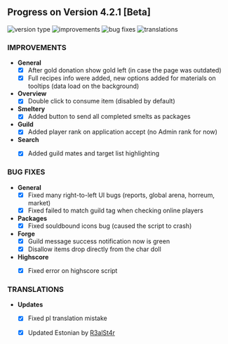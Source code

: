## Progress on Version 4.2.1 [Beta]

![version type](https://img.shields.io/badge/version-beta-yellow.svg?style=flat-square)
![improvements](https://img.shields.io/badge/improvements-6-green.svg?style=flat-square)
![bug fixes](https://img.shields.io/badge/bug%20fixes-6-red.svg?style=flat-square)
![translations](https://img.shields.io/badge/translations-2-blue.svg?style=flat-square)

### IMPROVEMENTS
- **General**
	- [x] After gold donation show gold left (in case the page was outdated)
	- [x] Full recipes info were added, new options added for materials on tooltips (data load on the background)
- **Overview**
	- [x] Double click to consume item (disabled by default)
- **Smeltery**
	- [x] Added button to send all completed smelts as packages
- **Guild**
	- [x] Added player rank on application accept (no Admin rank for now)
- **Search**
	- [x] Added guild mates and target list highlighting


### BUG FIXES
- **General**
	- [x] Fixed many right-to-left UI bugs (reports, global arena, horreum, market)
	- [x] Fixed failed to match guild tag when checking online players
- **Packages**
	- [x] Fixed souldbound icons bug (caused the script to crash)
- **Forge**
	- [x] Guild message success notification now is green
	- [x] Disallow items drop directly from the char doll
- **Highscore**
	- [x] Fixed error on highscore script


### TRANSLATIONS
-  **Updates**
	- [x] Fixed pl translation mistake
	- [x] Updated Estonian by [R3alSt4r](https://github.com/R3alSt4r)

